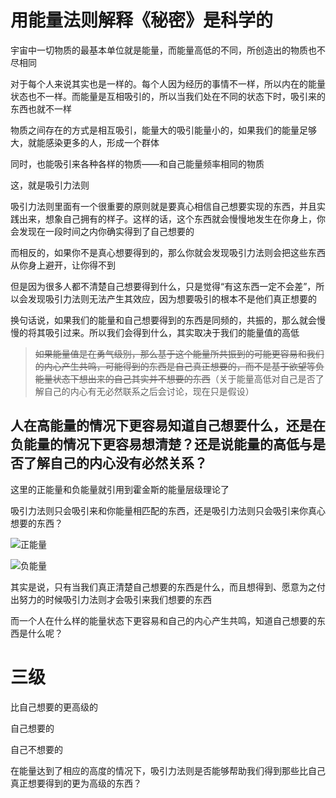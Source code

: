 # 用能量法则解释《秘密》是科学的



宇宙中一切物质的最基本单位就是能量，而能量高低的不同，所创造出的物质也不尽相同

对于每个人来说其实也是一样的。每个人因为经历的事情不一样，所以内在的能量状态也不一样。而能量是互相吸引的，所以当我们处在不同的状态下时，吸引来的东西也就不一样

物质之间存在的方式是相互吸引，能量大的吸引能量小的，如果我们的能量足够大，就能感染更多的人，形成一个群体

同时，也能吸引来各种各样的物质——和自己能量频率相同的物质



这，就是吸引力法则



吸引力法则里面有一个很重要的原则就是要真心相信自己想要实现的东西，并且实践出来，想象自己拥有的样子。这样的话，这个东西就会慢慢地发生在你身上，你会发现在一段时间之内你确实得到了自己想要的

而相反的，如果你不是真心想要得到的，那么你就会发现吸引力法则会把这些东西从你身上避开，让你得不到

但是因为很多人都不清楚自己想要得到什么，只是觉得“有这东西一定不会差”，所以会发现吸引力法则无法产生其效应，因为想要吸引的根本不是他们真正想要的



换句话说，如果我们的能量和自己想要得到的东西是同频的，共振的，那么就会慢慢的将其吸引过来。所以我们会得到什么，其实取决于我们的能量值的高低

> ~~如果能量值是在勇气级别，那么基于这个能量所共振到的可能更容易和我们的内心产生共鸣，可能得到的东西是自己真正想要的，而不是基于欲望等负能量状态下想出来的自己其实并不想要的东西~~（关于能量高低对自己是否了解自己的内心有无必然联系之后会讨论，现在只是假设）







## 人在高能量的情况下更容易知道自己想要什么，还是在负能量的情况下更容易想清楚？还是说能量的高低与是否了解自己的内心没有必然关系？

这里的正能量和负能量就引用到霍金斯的能量层级理论了



吸引力法则只会吸引来和你能量相匹配的东西，还是吸引力法则只会吸引来你真心想要的东西？



![正能量](https://wkretype.bdimg.com/retype/zoom/a67f3648a1c7aa00b52acb8d?pn=57&o=jpg_6&md5sum=4bab767370319183acffe3a94edfe8be&sign=f71503314e&png=4412179-&jpg=11017971-)

![负能量](https://wkretype.bdimg.com/retype/zoom/a67f3648a1c7aa00b52acb8d?pn=56&o=jpg_6&md5sum=4bab767370319183acffe3a94edfe8be&sign=f71503314e&png=4398352-4412178&jpg=10886509-11017970)

其实是说，只有当我们真正清楚自己想要的东西是什么，而且想得到、愿意为之付出努力的时候吸引力法则才会吸引来我们想要的东西

而一个人在什么样的能量状态下更容易和自己的内心产生共鸣，知道自己想要的东西是什么呢？



# 三级

比自己想要的更高级的

自己想要的

自己不想要的





在能量达到了相应的高度的情况下，吸引力法则是否能够帮助我们得到那些比自己真正想要得到的更为高级的东西？